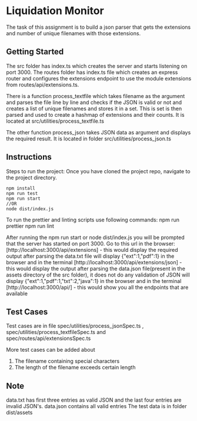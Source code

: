 # Liquidation Monitor

The task of this assignment is to build a json parser that gets the extensions and number of unique filenames with those extensions.

## Getting Started

The src folder has index.ts which creates the server and starts listening on port 3000. The routes folder has index.ts file which creates an express router and configures the extensions endpoint to use the module extensions from routes/api/extensions.ts.

There is a function process_textfile which takes filename as the argument and parses the file line by line and checks if the JSON is valid or not and creates a list of unique filenames and stores it in a set. This is set is then parsed and used to create a hashmap of extensions and their counts. It is located at src/utilities/process_textfile.ts

The other function process_json takes JSON data as argument and displays the required result. It is located in folder src/utilities/process_json.ts

## Instructions

Steps to run the project:
Once you have cloned the project repo, navigate to the project directory.

```
npm install
npm run test
npm run start
//OR
node dist/index.js
```

To run the prettier and linting scripts use following commands:
npm run prettier
npm run lint

After running the npm run start or node dist/index.js you will be prompted that the server has started on port 3000.
Go to this url in the browser:
[http://localhost:3000/api/extensions] - this would display the required output after parsing the data.txt file
will display {"ext":1,"pdf":1} in the browser and in the terminal
[http://localhost:3000/api/extensions/json] - this would display the output after parsing the data.json file(present in the assets directory of the src folder), it does not do any validation of JSON
will display {"ext":1,"pdf":1,"txt":2,"java":1} in the browser and in the terminal
[http://localhost:3000/api/] - this would show you all the endpoints that are available

## Test Cases

Test cases are in file spec/utilities/process_jsonSpec.ts ,
spec/utilities/process_textfileSpec.ts and
spec/routes/api/extensionsSpec.ts

More test cases can be added about

1. The filename containing special characters
2. The length of the filename exceeds certain length

## Note

data.txt has first three entries as valid JSON and the last four entries are invalid JSON's.
data.json contains all valid entries
The test data is in folder dist/assets
